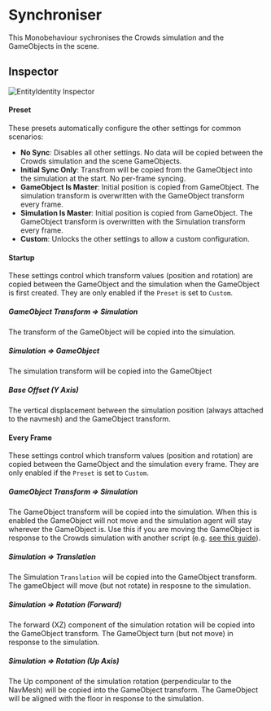 # Synchroniser

This Monobehaviour sychronises the Crowds simulation and the GameObjects in the scene.

## Inspector

![EntityIdentity Inspector](../../../../images/SynchroniserInspector.png)

#### Preset

These presets automatically configure the other settings for common scenarios:

 - **No Sync**: Disables all other settings. No data will be copied between the Crowds simulation and the scene GameObjects.
 - **Initial Sync Only**: Transfrom will be copied from the GameObject into the simulation at the start. No per-frame syncing.
 - **GameObject Is Master**: Initial position is copied from GameObject. The simulation transform is overwritten with the GameObject transform every frame.
 - **Simulation Is Master**: Initial position is copied from GameObject. The GameObject transform is overwritten with the Simulation transform every frame.
 - **Custom**: Unlocks the other settings to allow a custom configuration.

#### Startup

These settings control which transform values (position and rotation) are copied between the GameObject and the simulation when the GameObject is first created. They are only enabled if the `Preset` is set to `Custom`.

##### GameObject Transform ⇒ Simulation

The transform of the GameObject will be copied into the simulation.

##### Simulation ⇒ GameObject

The simulation transform will be copied into the GameObject

##### Base Offset (Y Axis)

The vertical displacement between the simulation position (always attached to the navmesh) and the GameObject transform.

#### Every Frame

These settings control which transform values (position and rotation) are copied between the GameObject and the simulation every frame. They are only enabled if the `Preset` is set to `Custom`.

##### GameObject Transform ⇒ Simulation

The GameObject transform will be copied into the simulation. When this is enabled the GameObject will not move and the simulation agent will stay wherever the GameObject is. Use this if you are moving the GameObject is response to the Crowds simulation with another script (e.g. [see this guide](/HowTo/AnimatedAgents)).

##### Simulation ⇒ Translation

The Simulation `Translation` will be copied into the GameObject transform. The gameObject will move (but not rotate) in resposne to the simulation.

##### Simulation ⇒ Rotation (Forward)

The forward (XZ) component of the simulation rotation will be copied into the GameObject transform. The GameObject turn (but not move) in response to the simulation.

##### Simulation ⇒ Rotation (Up Axis)

The Up component of the simulation rotation (perpendicular to the NavMesh) will be copied into the GameObject transform. The GameObject will be aligned with the floor in response to the simulation.